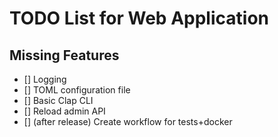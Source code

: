 # TODO List for Web Application

## Missing Features
- [] Logging
- [] TOML configuration file
- [] Basic Clap CLI
- [] Reload admin API
- [] (after release) Create workflow for tests+docker
